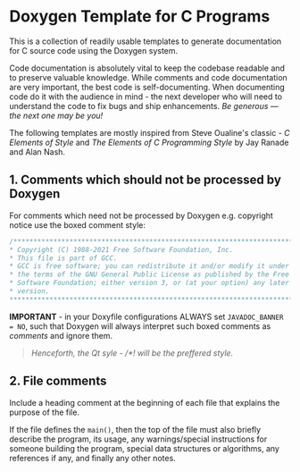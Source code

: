 # Doxygen Template for C Programs
This is a collection of readily usable templates to generate documentation for C source code using the Doxygen system.  

Code documentation is absolutely vital to keep the codebase readable and to preserve valuable knowledge. While comments and code documentation are very important, the best code is self-documenting. When documenting code do it with the audience in mind - the next developer who will need to understand the code to fix bugs and ship enhancements. *Be generous — the next one may be you!*  

The following templates are mostly inspired from Steve Oualine's classic - *C Elements of Style* and *The Elements of C Programming Style* by Jay Ranade and Alan Nash.

## 1. Comments which should not be processed by Doxygen

For comments which need not be processed by Doxygen e.g. copyright notice use the boxed comment style:

```C
/***********************************************************************
* Copyright (C) 1988-2021 Free Software Foundation, Inc.               *
* This file is part of GCC.                                            *
* GCC is free software; you can redistribute it and/or modify it under *
* the terms of the GNU General Public License as published by the Free *
* Software Foundation; either version 3, or (at your option) any later *
* version.                                                             *
************************************************************************/
```

**IMPORTANT** - in your Doxyfile configurations ALWAYS set ``JAVADOC_BANNER = NO``, such that Doxygen will always interpret such boxed comments as *comments* and ignore them.

> *Henceforth, the Qt syle - /\*! will be the preffered style.*

## 2. File comments
Include a heading comment at the beginning of each file that explains the purpose of the file.  

If the file defines the ``main()``, then the top of the file must also briefly describe the program, its usage, any warnings/special instructions for someone building the program, special data structures or algorithms, any references if any, and finally any other notes.  
